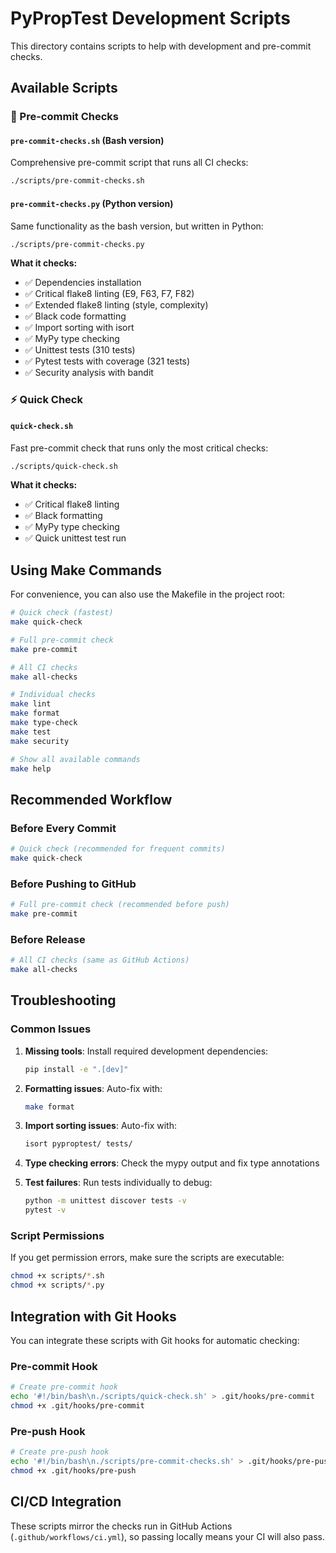 # PyPropTest Development Scripts

This directory contains scripts to help with development and pre-commit checks.

## Available Scripts

### 🚀 Pre-commit Checks

#### `pre-commit-checks.sh` (Bash version)
Comprehensive pre-commit script that runs all CI checks:
```bash
./scripts/pre-commit-checks.sh
```

#### `pre-commit-checks.py` (Python version)
Same functionality as the bash version, but written in Python:
```bash
./scripts/pre-commit-checks.py
```

**What it checks:**
- ✅ Dependencies installation
- ✅ Critical flake8 linting (E9, F63, F7, F82)
- ✅ Extended flake8 linting (style, complexity)
- ✅ Black code formatting
- ✅ Import sorting with isort
- ✅ MyPy type checking
- ✅ Unittest tests (310 tests)
- ✅ Pytest tests with coverage (321 tests)
- ✅ Security analysis with bandit

### ⚡ Quick Check

#### `quick-check.sh`
Fast pre-commit check that runs only the most critical checks:
```bash
./scripts/quick-check.sh
```

**What it checks:**
- ✅ Critical flake8 linting
- ✅ Black formatting
- ✅ MyPy type checking
- ✅ Quick unittest test run

## Using Make Commands

For convenience, you can also use the Makefile in the project root:

```bash
# Quick check (fastest)
make quick-check

# Full pre-commit check
make pre-commit

# All CI checks
make all-checks

# Individual checks
make lint
make format
make type-check
make test
make security

# Show all available commands
make help
```

## Recommended Workflow

### Before Every Commit
```bash
# Quick check (recommended for frequent commits)
make quick-check
```

### Before Pushing to GitHub
```bash
# Full pre-commit check (recommended before push)
make pre-commit
```

### Before Release
```bash
# All CI checks (same as GitHub Actions)
make all-checks
```

## Troubleshooting

### Common Issues

1. **Missing tools**: Install required development dependencies:
   ```bash
   pip install -e ".[dev]"
   ```

2. **Formatting issues**: Auto-fix with:
   ```bash
   make format
   ```

3. **Import sorting issues**: Auto-fix with:
   ```bash
   isort pyproptest/ tests/
   ```

4. **Type checking errors**: Check the mypy output and fix type annotations

5. **Test failures**: Run tests individually to debug:
   ```bash
   python -m unittest discover tests -v
   pytest -v
   ```

### Script Permissions

If you get permission errors, make sure the scripts are executable:
```bash
chmod +x scripts/*.sh
chmod +x scripts/*.py
```

## Integration with Git Hooks

You can integrate these scripts with Git hooks for automatic checking:

### Pre-commit Hook
```bash
# Create pre-commit hook
echo '#!/bin/bash\n./scripts/quick-check.sh' > .git/hooks/pre-commit
chmod +x .git/hooks/pre-commit
```

### Pre-push Hook
```bash
# Create pre-push hook
echo '#!/bin/bash\n./scripts/pre-commit-checks.sh' > .git/hooks/pre-push
chmod +x .git/hooks/pre-push
```

## CI/CD Integration

These scripts mirror the checks run in GitHub Actions (`.github/workflows/ci.yml`), so passing locally means your CI will also pass.
